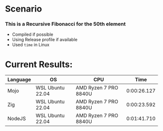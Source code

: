 # Scenario

### This is a Recursive Fibonacci for the 50th element

- Compiled if possible
- Using Release profile if available
- Used `time` in Linux

# Current Results:

|Language|OS|CPU|Time|
|---|---|---|---|
|Mojo|WSL Ubuntu 22.04|AMD Ryzen 7 PRO 8840U|0:00:26.127|
|Zig|WSL Ubuntu 22.04|AMD Ryzen 7 PRO 8840U|0:00:23.592|
|NodeJS|WSL Ubuntu 22.04|AMD Ryzen 7 PRO 8840U|0:01:41.710|